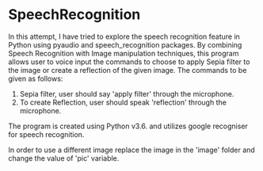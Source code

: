 # SpeechRecognition
In this attempt, I have tried to explore the speech recognition feature in Python using pyaudio and speech_recognition packages. 
By combining Speech Recognition with Image manipulation techniques, this program allows user to voice input the commands to choose to apply Sepia filter to the image or create a reflection of the given image.
The commands to be given as follows:
1) Sepia filter, user should say 'apply filter' through the microphone.
2) To create Reflection, user should speak 'reflection' through the microphone.

The program is created using Python v3.6. and utilizes google recogniser for speech recognition.

In order to use a different image replace the image in the 'image' folder and change the value of 'pic' variable.
